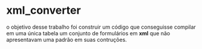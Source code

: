 # xml_converter
o objetivo desse trabalho foi construir um código que conseguisse compilar em uma única tabela um conjunto de formulários em **xml** que não apresentavam uma padrão em suas contruções.
